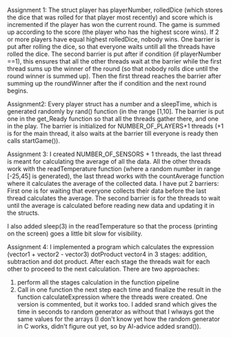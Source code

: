 Assignment 1:
The struct player has playerNumber, rolledDice (which stores the dice that was rolled for that player most recently) and score which is incremented if the player has won the current round. The game is summed up according to the score (the player who has the highest score wins). If 2 or more players have equal highest rolledDice, nobody wins. One barrier is put after rolling the dice, so that everyone waits untill all the threads have rolled the dice. The second barrier is put after if condition (if playerNumber ==1), this ensures that all the other threads wait at the barrier while the first thread sums up the winner of the round (so that nobody rolls dice until the round winner is summed up). Then the first thread reaches the barrier after summing up the roundWinner after the if condition and the next round begins.

Assignment2:
Every player struct has a number and a sleepTime, which is generated randomly by rand() function (in the range [1,10]. The barrier is put one in the get_Ready function so that all the threads gather there, and one in the play. The barrier is initialized for  NUMBER_OF_PLAYERS+1 threads (+1 is for the main thread, it also waits at the barrier till everyone is ready then calls startGame()).

Assignment 3:
I created NUMBER_OF_SENSORS + 1 threads, the last thread is meant for calculating the average of all the data. All the other threads work with the readTemperature function (where a random number in range [-25,45] is generated), the last thread works with the countAverage function where it calculates the average of the collected data.
I have put 2 barriers:
First one is for waiting that everyone collects their data before the last thread calculates the average. The second barrier is for the threads to wait until the average is calculated before reading new data and updating it in the structs.

I also added sleep(3) in the readTemperature so that the process (printing on the screen) goes a little bit slow for visibility.

Assignment 4:
I implemented a program which calculates the expression (vector1 + vector2 - vector3) dotProduct vector4 in 3 stages: addition, subtraction and dot product.
After each stage the threads wait for each other to proceed to the next calculation.
There are two approaches:
1. perform all the stages calculation in the function pipeline
2. Call in one function the next step each time and finalize the result in the function calculateExpression where the threads were created.
One version is commented, but it works too.
I added srand which gives the time in seconds to random generator as without that I wlways got the same values for the arrays (I don't know yet how the random generator in C works, didn't figure out yet, so by AI-advice added srand()).

 
